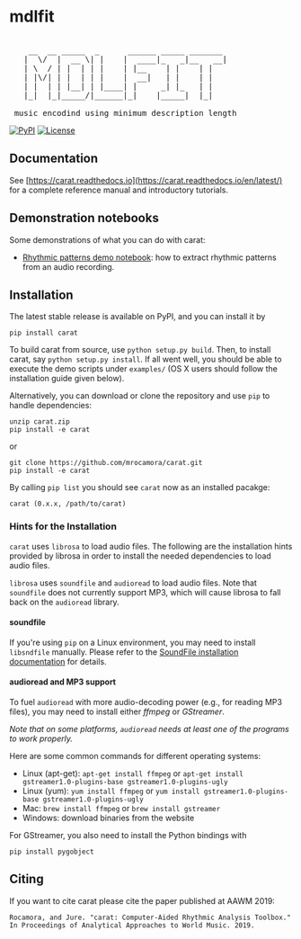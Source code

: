 mdlfit
=====
<pre> 
    __  __ _____  _      ______ _____ _______
   |  \/  |  __ \| |    |  ____|_   _|__   __|
   | \  / | |  | | |    | |__    | |    | |
   | |\/| | |  | | |    |  __|   | |    | |
   | |  | | |__| | |____| |     _| |_   | |
   |_|  |_|_____/|______|_|    |_____|  |_|

 music encodind using minimum description length
</pre>


[![PyPI](https://img.shields.io/pypi/v/carat.svg)](https://pypi.python.org/pypi/carat)
[![License](https://img.shields.io/github/license/mrocamora/carat.svg)](https://github.com/mrocamora/carat/blob/master/LICENSE.md)


Documentation
-------------
See [https://carat.readthedocs.io](https://carat.readthedocs.io/en/latest/) for a complete reference manual and introductory tutorials.


Demonstration notebooks
-----------------------
Some demonstrations of what you can do with carat:

* [Rhythmic patterns demo notebook](http://nbviewer.ipython.org/github/mrocamora/carat/blob/master/examples/carat_rhythmic_patterns_demo.ipynb): how to extract rhythmic patterns from an audio recording.


Installation
------------

The latest stable release is available on PyPI, and you can install it by
```
pip install carat
```

To build carat from source, use `python setup.py build`.
Then, to install carat, say `python setup.py install`.
If all went well, you should be able to execute the demo scripts under `examples/`
(OS X users should follow the installation guide given below).

Alternatively, you can download or clone the repository and use `pip` to handle dependencies:

```
unzip carat.zip
pip install -e carat
```
or
```
git clone https://github.com/mrocamora/carat.git
pip install -e carat
```

By calling `pip list` you should see `carat` now as an installed pacakge:
```
carat (0.x.x, /path/to/carat)
```

### Hints for the Installation

`carat` uses `librosa` to load audio files. The following are the installation hints provided by librosa in order to install the needed dependencies to load audio files. 

`librosa` uses `soundfile` and `audioread` to load audio files.
Note that `soundfile` does not currently support MP3, which will cause librosa to
fall back on the `audioread` library.

#### soundfile

If you're using `pip` on a Linux environment, you may need to install `libsndfile`
manually.  Please refer to the [SoundFile installation documentation](https://pysoundfile.readthedocs.io/#installation) for details.

#### audioread and MP3 support

To fuel `audioread` with more audio-decoding power (e.g., for reading MP3 files),
you may need to install either *ffmpeg* or *GStreamer*.

*Note that on some platforms, `audioread` needs at least one of the programs to work properly.*

Here are some common commands for different operating systems:

* Linux (apt-get): `apt-get install ffmpeg` or `apt-get install gstreamer1.0-plugins-base gstreamer1.0-plugins-ugly`
* Linux (yum): `yum install ffmpeg` or `yum install gstreamer1.0-plugins-base gstreamer1.0-plugins-ugly`
* Mac: `brew install ffmpeg` or `brew install gstreamer`
* Windows: download binaries from the website

For GStreamer, you also need to install the Python bindings with
```
pip install pygobject
```

Citing
------

If you want to cite carat please cite the paper published at AAWM 2019:

    Rocamora, and Jure. "carat: Computer-Aided Rhythmic Analysis Toolbox." In Proceedings of Analytical Approaches to World Music. 2019.

